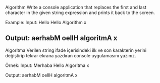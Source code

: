 Algorithm
Write a console application that replaces the first and last character in the given string expression and prints it back to the screen.

Example: Input: Hello Hello Algorithm x

Output: aerhabM oellH algoritmA x
-------------------------
Algoritma
Verilen string ifade içerisindeki ilk ve son karakterin yerini değiştirip tekrar ekrana yazdıran console uygulamasını yazınız.

Örnek: Input: Merhaba Hello Algoritma x

Output: aerhabM oellH algoritmA x

